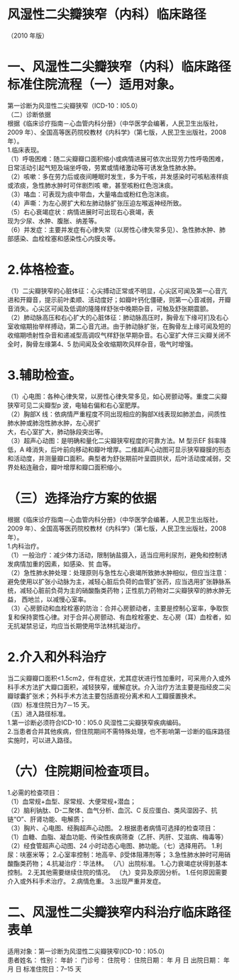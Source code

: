 # 风湿性二尖瓣狭窄（内科）临床路径  
（2010 年版）  
# 一、风湿性二尖瓣狭窄（内科）临床路径标准住院流程（一）适用对象。  
第一诊断为风湿性二尖瓣狭窄（ICD-10：I05.0）  
（二）诊断依据  
根据《临床诊疗指南－心血管内科分册》（中华医学会编著，人民卫生出版社，2009 年）、全国高等医药院校教材《内科学》（第七版，人民卫生出版社，2008 年）。  
1.临床表现。  
（1）呼吸困难：随二尖瓣瓣口面积缩小或病情进展可依次出现劳力性呼吸困难，日常活动引起气短及端坐呼吸，劳累或情绪激动等可诱发急性肺水肿。  
（2）咳嗽：多在劳力后或夜间睡眠时发生，多为干咳，并发感染时可咳粘液样痰或浓痰，急性肺水肿时可伴剧烈咳 嗽，甚至咳粉红色泡沫痰。  
（3）咯血：可表现为痰中带血，大量咯血或粉红色泡沫痰。  
（4）声嘶：为左心房扩大和左肺动脉扩张压迫左喉返神经所致。  
（5）右心衰竭症状：病情进展时可出现右心衰竭，表  
现为少尿、水肿、腹胀、纳差等。  
（6）并发症：主要并发症有心律失常（以房性心律失常多见）、急性肺水肿、肺部感染、血栓栓塞和感染性心内膜炎等。  
# 2.体格检查。  
（1）二尖瓣狭窄的心脏体征：心尖搏动正常或不明显，心尖区可闻及第一心音亢进和开瓣音，提示前叶柔顺、活动度好；如瓣叶钙化僵硬，则第一心音减弱，开瓣音消失。心尖区可闻及低调的隆隆样舒张中晚期杂音，可触及舒张期震颤。  
（2）肺动脉高压和右心扩大的心脏体征：肺动脉高压时，胸骨左下缘可扪及右心室收缩期抬举样搏动，第二心音亢进。由于肺动脉扩张，在胸骨左上缘可闻及短的收缩期喷射性杂音和递减型高调叹气样舒张早期杂音。右心室扩大伴三尖瓣关闭不全时，胸骨左缘第4、5 肋间闻及全收缩期吹风样杂音，吸气时增强。  
# 3.辅助检查。  
（1）心电图：各种心律失常，以房性心律失常多见，如心房颤动等。重度二尖瓣狭窄可见二尖瓣型p 波，电轴右偏和右心室肥厚。  
（2）胸部X 线：依病情严重程度不同出现相应的胸部X线表现如肺淤血，间质性肺水肿或肺泡性肺水肿，左心房扩  
大，右心室扩大，肺动脉段突出等。  
（3）超声心动图：是明确和量化二尖瓣狭窄程度的可靠方法。M 型示EF 斜率降低，A 峰消失，后叶前向移动和瓣叶增厚。二维超声心动图可显示狭窄瓣膜的形态和活动度，并测量瓣口面积。典型者为舒张期前叶呈圆拱状，后叶活动度减弱，交界处粘连融合，瓣叶增厚和瓣口面积缩小。  
# （三）选择治疗方案的依据  
根据《临床诊疗指南－心血管内科分册》（中华医学会编著，人民卫生出版社，2009 年）、全国高等医药院校教材《内科学》（第七版，人民卫生出版社，2008 年）。  
1.内科治疗。  
（1）一般治疗：减少体力活动，限制钠盐摄入，适当应用利尿剂，避免和控制诱发病情加重的因素，如感染、贫 血等。  
（2）急性肺水肿处理：处理原则与急性左心衰竭所致肺水肿相似，但应当注意：避免使用以扩张小动脉为主，减轻心脏后负荷的血管扩张药，应当选用扩张静脉系统，减轻心脏前负荷为主的硝酸酯类药物；正性肌力药物对二尖瓣狭窄的肺水肿无益， 西地兰，以减慢心室率。  
（3）心房颤动和血栓栓塞的防治：合并心房颤动者，主要是控制心室率，争取恢复和保持窦性心律。对于合并心房颤动、有血栓栓塞史、左心房（耳）血栓者，如无抗凝禁忌证，均应当长期使用华法林抗凝治疗。  
# 2.介入和外科治疗  
当二尖瓣瓣口面积<1.5cm2，伴有症状，尤其症状进行性加重时，可采用介入或外科手术方法扩大瓣口面积，减轻狭窄，缓解症状。介入治疗方法主要是指经皮二尖瓣球囊扩张术；外科手术方法主要包括直视分离术和人工瓣膜置换术。  
（四）标准住院日为7－15 天。  
（五）进入路径标准。  
1.第一诊断必须符合ICD-10：I05.0 风湿性二尖瓣狭窄疾病编码。  
2.当患者合并其他疾病，但住院期间不需特殊处理，也不影响第一诊断的临床路径实施时，可以进入路径。  
# （六）住院期间检查项目。  
1.必需的检查项目：  
（1）血常规$+$血型、尿常规、大便常规$+$潜血；  
（2）脑利钠肽、D-二聚体、血气分析、血沉、C 反应蛋白、类风湿因子、抗链“O”、肝肾功能、电解质；  
（3）胸片、心电图、经胸超声心动图。 2.根据患者病情可选择的检查项目：  
（1）血糖、血脂、凝血功能、传染性疾病筛查（乙肝、丙肝、艾滋病、梅毒等）  
（2）经食管超声心动图、24 小时动态心电图、肺功能。（七）选择用药。 1.利尿：呋塞米等； 2.心室率控制：地高辛、$\upbeta$受体阻滞剂等； 3.急性肺水肿时可用硝酸酯类药物； 4.抗凝治疗：华法林。 （八）出院标准。 1.心力衰竭症状得到基本控制。 2.无其他需要继续住院的情况。 （九）变异及原因分析。 1.任何原因需要介入或外科手术治疗。 2.病情危重。  3.出现严重并发症。  
# 二、风湿性二尖瓣狭窄内科治疗临床路径表单  
适用对象：第一诊断为风湿性二尖瓣狭窄(ICD-10：I05.0)  
患者姓名：             性别：    年龄：      门诊号：         住院号：         住院日期：     年   月   日  出院日期：     年   月   日    标准住院日：7–15 天  
